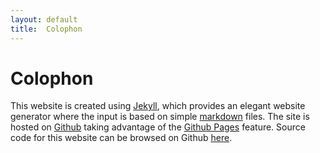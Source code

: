 ```yaml
---
layout: default
title:  Colophon
---
```


# Colophon

This website is created using [Jekyll](http://jekyllrb.com/), which provides an
elegant website generator where the input is based on simple
[markdown](https://en.wikipedia.org/wiki/Markdown) files. The site is hosted on
[Github](https://github.com/) taking advantage of the [Github
Pages](https://pages.github.com/) feature. Source code for this website can be
browsed on Github
[here](https://github.com/MichaelMalick/michaelmalick.github.io).

